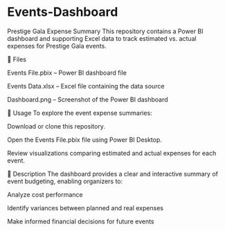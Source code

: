 # Events-Dashboard
Prestige Gala Expense Summary
This repository contains a Power BI dashboard and supporting Excel data to track estimated vs. actual expenses for Prestige Gala events.

📁 Files

Events File.pbix – Power BI dashboard file

Events Data.xlsx – Excel file containing the data source

Dashboard.png – Screenshot of the Power BI dashboard

🚀 Usage
To explore the event expense summaries:

Download or clone this repository.

Open the Events File.pbix file using Power BI Desktop.

Review visualizations comparing estimated and actual expenses for each event.

📝 Description
The dashboard provides a clear and interactive summary of event budgeting, enabling organizers to:

Analyze cost performance

Identify variances between planned and real expenses

Make informed financial decisions for future events
